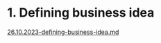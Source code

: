 # 1. Defining business idea

[26.10.2023-defining-business-idea.md](../../../events/2023-q4-startup-school-by-startup-depot-family-archive/26.10.2023-defining-business-idea.md "mention")
